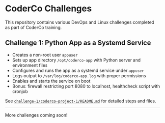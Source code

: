# CoderCo Challenges

This repository contains various DevOps and Linux challenges completed as part of CoderCo training.

## Challenge 1: Python App as a Systemd Service

- Creates a non-root user `appuser`
- Sets up app directory `/opt/coderco-app` with Python server and environment files
- Configures and runs the app as a systemd service under `appuser`
- Logs output to `/var/log/coderco-app.log` with proper permissions
- Enables and starts the service on boot
- Bonus: firewall restricting port 8080 to localhost, healthcheck script with cronjob

See [`challenge-1/coderco-project-1/README.md`](challenge-1/coderco-project-1/README.md) for detailed steps and files.

---

More challenges coming soon!

